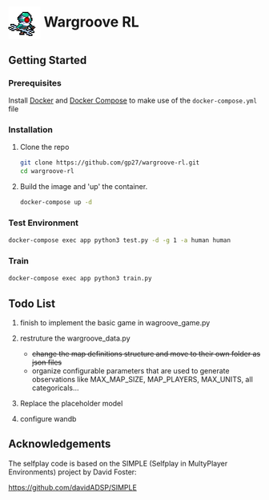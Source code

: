# <img align="center" src="imgs/oblo.png"> Wargroove RL

## Getting Started

### Prerequisites

Install [Docker](https://docs.docker.com/get-docker/) and [Docker Compose](https://docs.docker.com/compose/install/) to make use of the `docker-compose.yml` file

### Installation

1. Clone the repo
   ```sh
   git clone https://github.com/gp27/wargroove-rl.git
   cd wargroove-rl
   ```
2. Build the image and 'up' the container.
   ```sh
   docker-compose up -d
   ```

### Test Environment

```sh
docker-compose exec app python3 test.py -d -g 1 -a human human
```

### Train

```sh
docker-compose exec app python3 train.py
```

## Todo List

1. finish to implement the basic game in wagroove_game.py
2. restruture the wargroove_data.py

   - ~~change the map definitions structure and move to their own folder as json files~~
   - organize configurable parameters that are used to generate observations like MAX_MAP_SIZE, MAP_PLAYERS, MAX_UNITS, all categoricals...

3. Replace the placeholder model
4. configure wandb

## Acknowledgements

The selfplay code is based on the SIMPLE (Selfplay in MultyPlayer Environments) project by David Foster:

https://github.com/davidADSP/SIMPLE
